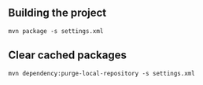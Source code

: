 ## Building the project

```
mvn package -s settings.xml
```

## Clear cached packages

```
mvn dependency:purge-local-repository -s settings.xml
```
